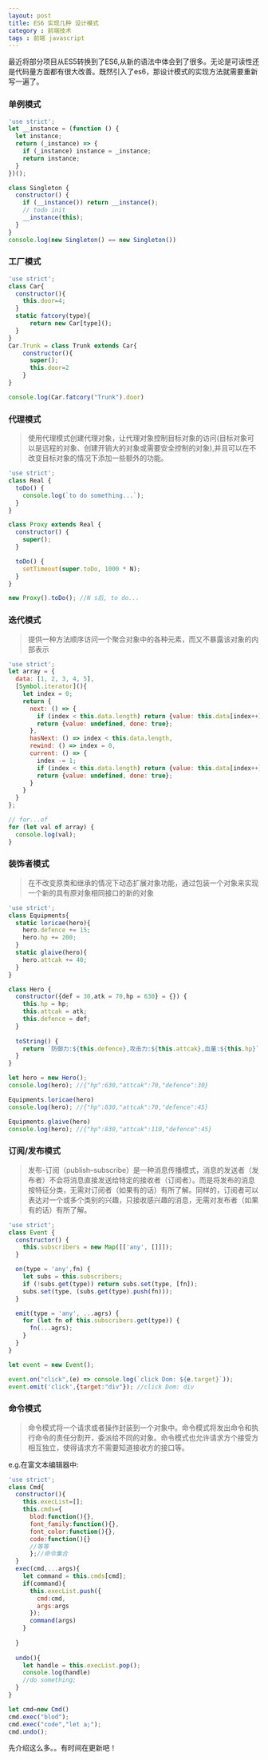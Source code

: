 ```yaml
---
layout: post
title: ES6 实现几种 设计模式
category : 前端技术
tags : 前端 javascript
---
```


最近将部分项目从ES5转换到了ES6,从新的语法中体会到了很多。无论是可读性还是代码量方面都有很大改善。既然引入了es6，那设计模式的实现方法就需要重新写一遍了。

### 单例模式


```js
'use strict';
let __instance = (function () {
  let instance;
  return (_instance) => {
    if (_instance) instance = _instance;
    return instance;
  }
})();

class Singleton {
  constructor() {
    if (__instance()) return __instance();
    // todo init
    __instance(this);
  }
}
console.log(new Singleton() == new Singleton())
```

### 工厂模式

```js
'use strict';
class Car{
  constructor(){
    this.door=4;
  }
  static fatcory(type){
      return new Car[type]();
  }
}
Car.Trunk = class Trunk extends Car{
    constructor(){
      super();
      this.door=2
    }
}

console.log(Car.fatcory("Trunk").door)
```


### 代理模式

> 使用代理模式创建代理对象，让代理对象控制目标对象的访问(目标对象可以是远程的对象、创建开销大的对象或需要安全控制的对象),并且可以在不改变目标对象的情况下添加一些额外的功能。

```js
'use strict';
class Real {
  toDo() {
    console.log(`to do something...`);
  }
}

class Proxy extends Real {
  constructor() {
    super();
  }

  toDo() {
    setTimeout(super.toDo, 1000 * N);
  }
}

new Proxy().toDo(); //N s后, to do...

```


### 迭代模式

> 提供一种方法顺序访问一个聚合对象中的各种元素，而又不暴露该对象的内部表示

```js
'use strict';
let array = {
  data: [1, 2, 3, 4, 5],
  [Symbol.iterator](){
    let index = 0;
    return {
      next: () => {
        if (index < this.data.length) return {value: this.data[index++], done: false};
        return {value: undefined, done: true};
      },
      hasNext: () => index < this.data.length,
      rewind: () => index = 0,
      current: () => {
        index -= 1;
        if (index < this.data.length) return {value: this.data[index++], done: false};
        return {value: undefined, done: true};
      }
    }
  }
};

// for...of
for (let val of array) {
  console.log(val);
}
```

### 装饰者模式

>在不改变原类和继承的情况下动态扩展对象功能，通过包装一个对象来实现一个新的具有原对象相同接口的新的对象

```js
'use strict';
class Equipments{
  static loricae(hero){
    hero.defence += 15;
    hero.hp += 200;
  }
  static glaive(hero){
    hero.attcak += 40;
  }
}

class Hero {
  constructor({def = 30,atk = 70,hp = 630} = {}) {
    this.hp = hp;
    this.attcak = atk;
    this.defence = def;
  }
  
  toString() {
    return `防御力:${this.defence},攻击力:${this.attcak},血量:${this.hp}`;;
  }
}

let hero = new Hero();
console.log(hero); //{"hp":630,"attcak":70,"defence":30}

Equipments.loricae(hero)
console.log(hero); //{"hp":830,"attcak":70,"defence":45}

Equipments.glaive(hero)
console.log(hero); //{"hp":830,"attcak":110,"defence":45}
```


### 订阅/发布模式

>发布-订阅（publish–subscribe）是一种消息传播模式，消息的发送者（发布者）不会将消息直接发送给特定的接收者（订阅者）。而是将发布的消息按特征分类，无需对订阅者（如果有的话）有所了解。同样的，订阅者可以表达对一个或多个类别的兴趣，只接收感兴趣的消息，无需对发布者（如果有的话）有所了解。

```js
'use strict';
class Event {
  constructor() {
    this.subscribers = new Map([['any', []]]);
  }

  on(type = 'any',fn) {
    let subs = this.subscribers;
    if (!subs.get(type)) return subs.set(type, [fn]);
    subs.set(type, (subs.get(type).push(fn)));
  }

  emit(type = 'any', ...agrs) {
    for (let fn of this.subscribers.get(type)) {
      fn(...agrs);
    }
  }
}

let event = new Event();

event.on("click",(e) => console.log(`click Dom: ${e.target}`));
event.emit('click',{target:"div"}); //click Dom: div
```



### 命令模式
> 命令模式将一个请求或者操作封装到一个对象中。命令模式将发出命令和执行命令的责任分割开，委派给不同的对象。命令模式也允许请求方个接受方相互独立，使得请求方不需要知道接收方的接口等。

e.g.在富文本编辑器中:

```js
'use strict';
class Cmd{
  constructor(){
    this.execList=[];
    this.cmds={
      blod:function(){},
      font_family:function(){},
      font_color:function(){},
      code:function(){}
      //等等
      };//命令集合
  }
  exec(cmd,...args){
    let command = this.cmds[cmd];
    if(command){
      this.execList.push({
        cmd:cmd,
        args:args
      });
      command(args)
    }
    
  }
  
  undo(){
    let handle = this.execList.pop();
    console.log(handle)
    //do something;
  }
}

let cmd=new Cmd()
cmd.exec("blod");
cmd.exec("code","let a;");
cmd.undo();
```

先介绍这么多。。有时间在更新吧！
